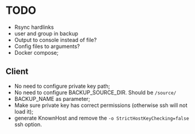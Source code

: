 # TODO

- Rsync hardlinks
- user and group in backup
- Output to console instead of file?
- Config files to arguments?
- Docker compose;

## Client

- No need to configure private key path;
- No need to configure BACKUP_SOURCE_DIR. Should be `/source/`
- BACKUP_NAME as parameter;
- Make sure private key has correct permissions (otherwise ssh will not load it);
- generate KnownHost and remove the `-o StrictHostKeyChecking=false` ssh option.
